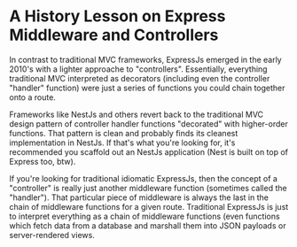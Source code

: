 # A History Lesson on Express Middleware and Controllers

In contrast to traditional MVC frameworks, ExpressJs emerged in the early 2010's with a lighter approache to "controllers". Essentially, everything traditional MVC interpreted as decorators (including even the controller "handler" function) were just a series of functions you could chain together onto a route.

Frameworks like NestJs and others revert back to the traditional MVC design pattern of controller handler functions "decorated" with higher-order functions. That pattern is clean and probably finds its cleanest implementation in NestJs. If that's what you're looking for, it's recommended you scaffold out an NestJs application (Nest is built on top of Express too, btw).

If you're looking for traditional idiomatic ExpressJs, then the concept of a "controller" is really just another middleware function (sometimes called the "handler"). That particular piece of middleware is always the last in the chain of middleware functions for a given route. Traditional ExpressJs is just to interpret everything as a chain of middleware functions (even functions which fetch data from a database and marshall them into JSON payloads or server-rendered views.
